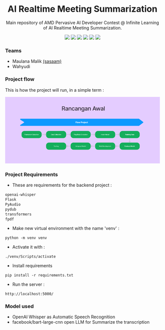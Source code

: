 <h1 align="center"> AI Realtime Meeting Summarization </h1>
<p align="center"> Main repository of AMD Pervasive AI Developer Contest @ Infinite Learning of AI Realtime Meeting Summarization. </p>

<div align="center">
    <!-- Your badges here -->
    <img src="https://img.shields.io/badge/python-3670A0?style=for-the-badge&logo=python&logoColor=ffdd54">
    <img src="https://img.shields.io/badge/jupyter-%23FA0F00.svg?style=for-the-badge&logo=jupyter&logoColor=white">
    <img src="https://img.shields.io/badge/flask-%23000.svg?style=for-the-badge&logo=flask&logoColor=white">
    <img src="https://img.shields.io/badge/TensorFlow-%23FF6F00.svg?style=for-the-badge&logo=TensorFlow&logoColor=white">
    <img src="https://img.shields.io/badge/Keras-%23D00000.svg?style=for-the-badge&logo=Keras&logoColor=white">
    <img src="https://img.shields.io/badge/tailwindcss-%2338B2AC.svg?style=for-the-badge&logo=tailwind-css&logoColor=white">
</div>

### Teams

- Maulana Malik [(sasaam)](https://github.com/sasaam)
- Wahyudi 

### Project flow
This is how the project will run, in a simple term :

<img src="static/images/flow.png"> 

### Project Requirements

- These are requirements for the backend project : 
```
openai-whisper
Flask
PyAudio
pydub
transformers
fpdf
```

- Make new virtual environment with the name 'venv' : 

```
python -m venv venv
```

- Activate it with : 

```
./venv/Scripts/activate
```

- Install requirements

```
pip install -r requirements.txt
```

- Run the server :
```
http://localhost:5000/
```


### Model used

- OpenAI Whisper as Automatic Speech Recognition
- facebook/bart-large-cnn open LLM for Summarize the transcription